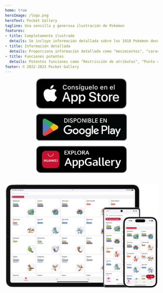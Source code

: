 ```yaml
---
home: true
heroImage: /logo.png
heroText: Pocket Gallery
tagline: Una sencilla y generosa ilustración de Pokémon
features:
- title: Completamente ilustrado
  details: Se incluye información detallada sobre los 1010 Pokémon desde la Generación 1 hasta la Generación 9.
- title: Información detallada
  details: Proporciona información detallada como "movimientos", "características", "accesorios", "tiempo", "ubicaciones" y "estados anormales".
- title: Funciones potentes
  details: Potentes funciones como "Restricción de atributos", "Punto ciego" y "Calculadora de valor de habilidad" han sido diseñadas específicamente para los entusiastas del emparejamiento.
footer: © 2022-2023 Pocket Gallery
---
```


<a href="https://testflight.apple.com/join/FR8rjfRw">
<div align="center">
<img src="../.vuepress/public/app-store-badge-es.svg" alt="hero" style="width: 300px;"/>
</div>
</a>

<a href="https://play.google.com/store/apps/details?id=com.eurekaffeine.pokedex">
<div align="center">
<img src="../.vuepress/public/google-play-badge-es.png" alt="hero" style="width: 300px;"/>
</div>
</a>

<a href="https://url.cloud.huawei.com/nlFEFYg8Cc?shareTo=qrcode">
<div align="center">
<img src="../.vuepress/public/app-gallery-badge-es.svg" alt="hero" style="width: 300px;"/>
</div>
</a>

\
![hero](../.vuepress/public/hero.png)